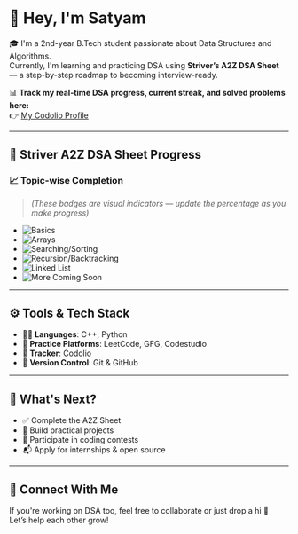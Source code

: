 # 👋 Hey, I'm Satyam

🎓 I'm a 2nd-year B.Tech student passionate about Data Structures and Algorithms.  
Currently, I'm learning and practicing DSA using **Striver’s A2Z DSA Sheet** — a step-by-step roadmap to becoming interview-ready.

📊 **Track my real-time DSA progress, current streak, and solved problems here:**  
👉 [My Codolio Profile](https://codolio.com/profile/xo-satyam)

---

## 🚀 Striver A2Z DSA Sheet Progress

### 📈 Topic-wise Completion

> *(These badges are visual indicators — update the percentage as you make progress)*

- ![Basics](https://img.shields.io/badge/Basics-80%25-brightgreen?style=for-the-badge&color=4caf50)
- ![Arrays](https://img.shields.io/badge/Arrays-75%25-brightgreen?style=for-the-badge&color=43a047)
- ![Searching/Sorting](https://img.shields.io/badge/Searching/Sorting-65%25-yellowgreen?style=for-the-badge&color=689f38)
- ![Recursion/Backtracking](https://img.shields.io/badge/Recursion/Backtracking-50%25-yellow?style=for-the-badge&color=fbc02d)
- ![Linked List](https://img.shields.io/badge/Linked%20List-35%25-orange?style=for-the-badge&color=fb8c00)
- ![More Coming Soon](https://img.shields.io/badge/More-Coming%20Soon-lightgrey?style=for-the-badge&color=bdbdbd)

---

## ⚙️ Tools & Tech Stack

- 👨‍💻 **Languages**: C++, Python  
- 🧩 **Practice Platforms**: LeetCode, GFG, Codestudio  
- 📌 **Tracker**: [Codolio](https://codolio.com/profile/xo-satyam)  
- 🔧 **Version Control**: Git & GitHub  

---

## 🔭 What's Next?

- ✅ Complete the A2Z Sheet  
- 🚀 Build practical projects  
- 💬 Participate in coding contests  
- 📬 Apply for internships & open source  

---

## 🙌 Connect With Me

If you're working on DSA too, feel free to collaborate or just drop a hi 👋  
Let’s help each other grow!

